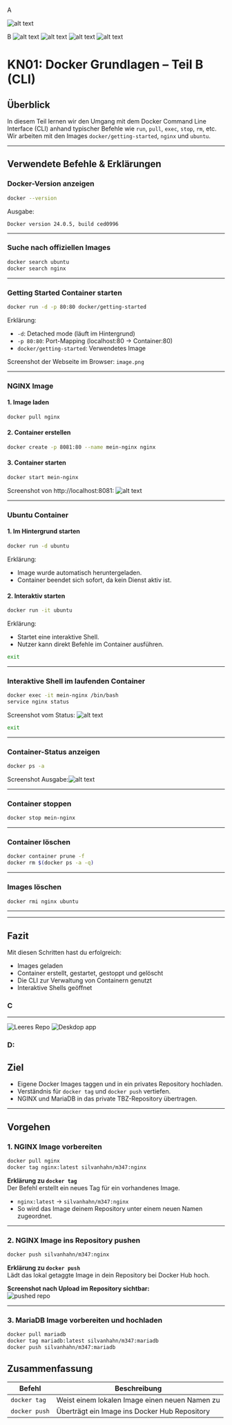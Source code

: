 A

![alt text](image.png)

B
![alt text](image-1.png)
![alt text](image-3.png)
![alt text](image-2.png)
![alt text](image-4.png)


# KN01: Docker Grundlagen – Teil B (CLI)

## Überblick
In diesem Teil lernen wir den Umgang mit dem Docker Command Line Interface (CLI) anhand typischer Befehle wie `run`, `pull`, `exec`, `stop`, `rm`, etc. Wir arbeiten mit den Images `docker/getting-started`, `nginx` und `ubuntu`.

---

## Verwendete Befehle & Erklärungen

### Docker-Version anzeigen

```bash
docker --version
```
 Ausgabe:
```
Docker version 24.0.5, build ced0996
```

---

###  Suche nach offiziellen Images

```bash
docker search ubuntu
docker search nginx
```



---

###  Getting Started Container starten

```bash
docker run -d -p 80:80 docker/getting-started
```

 Erklärung:
- `-d`: Detached mode (läuft im Hintergrund)
- `-p 80:80`: Port-Mapping (localhost:80 → Container:80)
- `docker/getting-started`: Verwendetes Image

 Screenshot der Webseite im Browser: `image.png`

---

###  NGINX Image

#### 1. Image laden

```bash
docker pull nginx
```

#### 2. Container erstellen

```bash
docker create -p 8081:80 --name mein-nginx nginx
```

#### 3. Container starten

```bash
docker start mein-nginx
```

 Screenshot von http://localhost:8081: ![alt text](image-1.png)

---

###  Ubuntu Container

#### 1. Im Hintergrund starten

```bash
docker run -d ubuntu
```

 Erklärung:
- Image wurde automatisch heruntergeladen.
- Container beendet sich sofort, da kein Dienst aktiv ist.

#### 2. Interaktiv starten

```bash
docker run -it ubuntu
```

 Erklärung:
- Startet eine interaktive Shell.
- Nutzer kann direkt Befehle im Container ausführen.

```bash
exit
```

---

###  Interaktive Shell im laufenden Container

```bash
docker exec -it mein-nginx /bin/bash
service nginx status
```

 Screenshot vom Status: ![alt text](image-3.png)

```bash
exit
```

---

###  Container-Status anzeigen

```bash
docker ps -a
```

 Screenshot Ausgabe:![alt text](image-4.png)

---

###  Container stoppen

```bash
docker stop mein-nginx
```

---

###  Container löschen

```bash
docker container prune -f
docker rm $(docker ps -a -q)
```

---

###  Images löschen

```bash
docker rmi nginx ubuntu
```

---

---

##  Fazit

Mit diesen Schritten hast du erfolgreich:
- Images geladen
- Container erstellt, gestartet, gestoppt und gelöscht
- Die CLI zur Verwaltung von Containern genutzt
- Interaktive Shells geöffnet



### C
---


![Leeres Repo](image-5.png)
![Deskdop app](image-6.png)




 ### D:

##  Ziel
- Eigene Docker Images taggen und in ein privates Repository hochladen.
- Verständnis für `docker tag` und `docker push` vertiefen.
- NGINX und MariaDB in das private TBZ-Repository übertragen.

---

##  Vorgehen

###  1. NGINX Image vorbereiten

```bash
docker pull nginx
docker tag nginx:latest silvanhahn/m347:nginx
```

 **Erklärung zu `docker tag`**  
Der Befehl erstellt ein neues Tag für ein vorhandenes Image.  
- `nginx:latest` → `silvanhahn/m347:nginx`  
- So wird das Image deinem Repository unter einem neuen Namen zugeordnet.

---

###  2. NGINX Image ins Repository pushen

```bash
docker push silvanhahn/m347:nginx
```

**Erklärung zu `docker push`**  
Lädt das lokal getaggte Image in dein Repository bei Docker Hub hoch.

**Screenshot nach Upload im Repository sichtbar:**  
![pushed repo](image-7.png)

---

###  3. MariaDB Image vorbereiten und hochladen

```bash
docker pull mariadb
docker tag mariadb:latest silvanhahn/m347:mariadb
docker push silvanhahn/m347:mariadb
```




##  Zusammenfassung

| Befehl                       | Beschreibung                                       |
|-----------------------------|----------------------------------------------------|
| `docker tag`                | Weist einem lokalen Image einen neuen Namen zu     |
| `docker push`               | Überträgt ein Image ins Docker Hub Repository     |

